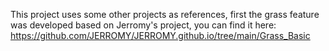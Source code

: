 This project uses some other projects as references, first the grass feature was developed based on Jerromy's project, you can find it here: https://github.com/JERROMY/JERROMY.github.io/tree/main/Grass_Basic
